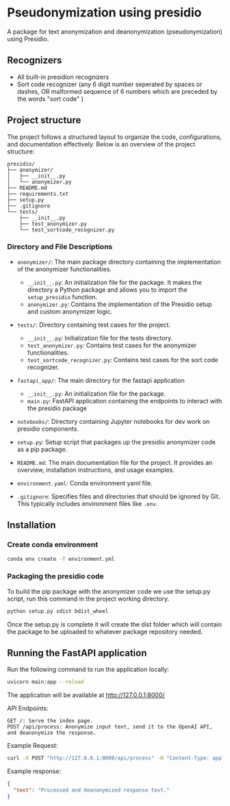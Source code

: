 # Pseudonymization using presidio

A package for text anonymization and deanonymization (pseudonymization) using Presidio.

## Recognizers

- All built-in presidion recognizers
- Sort code recognizer (any 6 digit number seperated by spaces or dashes, OR malformed sequence of 6 numbers which are preceded by the words "sort code" )

## Project structure
The project follows a structured layout to organize the code, configurations, and documentation effectively. Below is an overview of the project structure:
```
presidio/
├── anonymizer/
│   ├── __init__.py
│   └── anonymizer.py
├── README.md
├── requirements.txt
├── setup.py
├── .gitignore
└── tests/
    ├── __init__.py
    ├── test_anonymizer.py
    └── test_sortcode_recognizer.py
```

### Directory and File Descriptions

- `anonymizer/`: The main package directory containing the implementation of the anonymizer functionalities.
  - `__init__.py`: An initialization file for the package. It makes the directory a Python package and allows you to import the `setup_presidio` function.
  - `anonymizer.py`: Contains the implementation of the Presidio setup and custom anonymizer logic.

- `tests/`: Directory containing test cases for the project.
  - `__init__.py`: Initialization file for the tests directory.
  - `test_anonymizer.py`: Contains test cases for the anonymizer functionalities.
  - `test_sortcode_recognizer.py`: Contains test cases for the sort code recognizer.
  
- `fastapi_app/`: The main directory for the fastapi application
  - `__init__.py`: An initialization file for the package.
  - `main.py`: FastAPI application containing the endpoints to interact with the presidio package

- `notebooks/`: Directory containing Jupyter notebooks for dev work on presidio components.

- `setup.py`: Setup script that packages up the presidio anonymizer code as a pip package.

- `README.md`: The main documentation file for the project. It provides an overview, installation instructions, and usage examples.

- `environment.yaml`: Conda environment yaml file.

- `.gitignore`: Specifies files and directories that should be ignored by Git. This typically includes environment files like `.env`.


## Installation

### Create conda environment 
```sh
conda env create -f environment.yml
```

### Packaging the presidio code

To build the pip package with the anonymizer code we use the setup.py script, run this command in the project working directory.
```sh
python setup.py sdist bdist_wheel
```

Once the setup.py is complete it will create the dist folder which will contain the package to be uploaded to whatever package repository needed.


## Running the FastAPI application
Run the following command to run the application locally:

```sh
uvicorn main:app --reload
```
The application will be available at http://127.0.0.1:8000/

API Endpoints:
```
GET /: Serve the index page.
POST /api/process: Anonymize input text, send it to the OpenAI API, and deanonymize the response.
```
    
Example Request:

```sh
curl -X POST "http://127.0.0.1:8000/api/process" -H "Content-Type: application/json" -d '{"text": "Your input text here."}'
```

Example response:
```json
{
  "text": "Processed and deanonymized response text."
}
```
